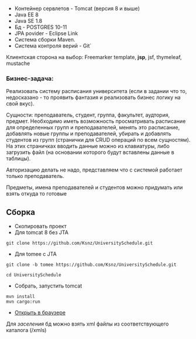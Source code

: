 * Контейнер сервлетов - Tomcat (версия 8 и выше)
* Java EE 8
* Java SE 1.8
* Бд - POSTGRES 10-11
* JPA povider - Eclipse Link
* Система сборки Maven.
* Система контроля верий - Git`

Клиентская сторона на выбор:
Freemarker template, **jsp**, jsf, thymeleaf, mustache

### Бизнес-задача:

Реализовать систему расписания университета (если в задании что то, недосказано - то проявить фантазия и реализовать бизнес логику на свой вкус).

Сущности: преподаватель, студент, группа, факультет, аудтория, предмет.
Необходимо иметь возможность просматривать расписание для определенных групп и преподавателей, менять это расписание, добавлять новые группы и преподавателей,
убирать и добавлять студентов из групп (странички для CRUD операций по всем сущностям). На этих страничках вводить данные можно из клавиатуры, либо загрузить файл (на основании которого будут вставлены данные в таблицы).

Авторизацию делать не надо, представляем что с системой работает только преподаватель.


Предметы, имена преподавателей и студентов можно придумать или взять откуда то готовые

## Сборка
* Скопировать проект 
* Для tomcat 8 без JTA
```
git clone https://github.com/Ksnz/UniversitySchedule.git 
```
* Для tomee c JTA
```
git clone -b tomee https://github.com/Ksnz/UniversitySchedule.git
```
```
cd UniversitySchedule
```
* Собрать, запустить tomcat
```
mvn install
mvn cargo:run
```

* [Открыть в браузере](http://localhost:58090/UniversitySchedule/)


Для _заселения_ бд можно взять xml файлы из соответствующего каталога (/xmls)
